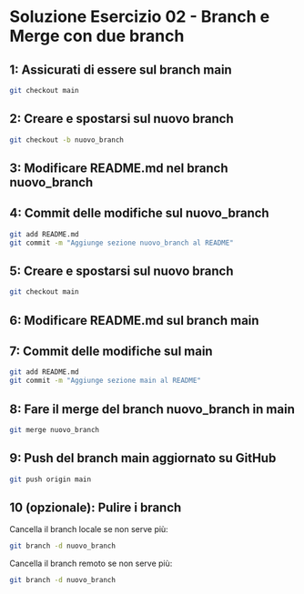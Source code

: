 # Soluzione Esercizio 02 - Branch e Merge con due branch

## 1: Assicurati di essere sul branch main
```bash
git checkout main
```

## 2: Creare e spostarsi sul nuovo branch
```bash
git checkout -b nuovo_branch
```

## 3: Modificare README.md nel branch nuovo_branch

## 4: Commit delle modifiche sul nuovo_branch
```bash
git add README.md
git commit -m "Aggiunge sezione nuovo_branch al README"
```

## 5: Creare e spostarsi sul nuovo branch
```bash
git checkout main
```

## 6: Modificare README.md sul branch main

## 7: Commit delle modifiche sul main
```bash
git add README.md
git commit -m "Aggiunge sezione main al README"
```

## 8: Fare il merge del branch nuovo_branch in main
```bash
git merge nuovo_branch
```

## 9: Push del branch main aggiornato su GitHub
```bash
git push origin main
```

## 10 (opzionale): Pulire i branch
Cancella il branch locale se non serve più:
```bash
git branch -d nuovo_branch
```

Cancella il branch remoto se non serve più:
```bash
git branch -d nuovo_branch
```


